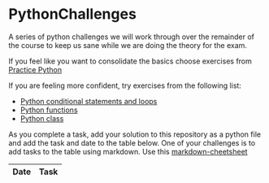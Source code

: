 # PythonChallenges
A series of python challenges we will work through over the remainder of the course to keep us sane while we are doing the theory for the exam.

If you feel like you want to consolidate the basics choose exercises from [Practice Python](https://www.practicepython.org)

If you are feeling more confident, try exercises from the following list:
* [Python conditional statements and loops](https://www.w3resource.com/python-exercises/python-conditional-statements-and-loop-exercises.php)
* [Python functions](https://www.w3resource.com/python-exercises/python-functions-exercises.php)
* [Python class](https://www.w3resource.com/python-exercises/class-exercises/index.php)

As you complete a task, add your solution to this repository as a python file and add the task and date to the table below. One of your challenges is to add tasks to the table using markdown. Use this [markdown-cheetsheet](https://guides.github.com/pdfs/markdown-cheatsheet-online.pdf)

Date | Task    
------------ | ------------


